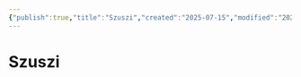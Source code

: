 ```yaml
---
{"publish":true,"title":"Szuszi","created":"2025-07-15","modified":"2025-07-16T10:45:38.746+02:00","cssclasses":""}
---
```


# Szuszi
